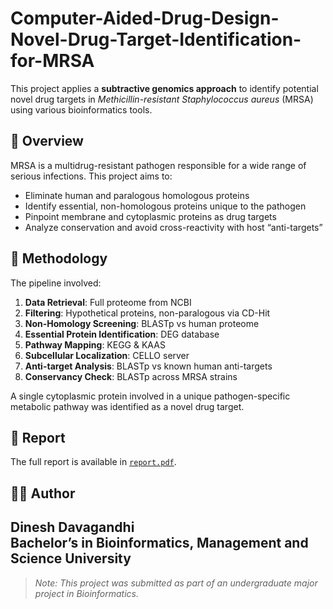 # Computer-Aided-Drug-Design-Novel-Drug-Target-Identification-for-MRSA
This project applies a **subtractive genomics approach** to identify potential novel drug targets in *Methicillin-resistant Staphylococcus aureus* (MRSA) using various bioinformatics tools.

## 🦠 Overview

MRSA is a multidrug-resistant pathogen responsible for a wide range of serious infections. This project aims to:

- Eliminate human and paralogous homologous proteins
- Identify essential, non-homologous proteins unique to the pathogen
- Pinpoint membrane and cytoplasmic proteins as drug targets
- Analyze conservation and avoid cross-reactivity with host “anti-targets”

## 🔬 Methodology

The pipeline involved:

1. **Data Retrieval**: Full proteome from NCBI
2. **Filtering**: Hypothetical proteins, non-paralogous via CD-Hit
3. **Non-Homology Screening**: BLASTp vs human proteome
4. **Essential Protein Identification**: DEG database
5. **Pathway Mapping**: KEGG & KAAS
6. **Subcellular Localization**: CELLO server
7. **Anti-target Analysis**: BLASTp vs known human anti-targets
8. **Conservancy Check**: BLASTp across MRSA strains

A single cytoplasmic protein involved in a unique pathogen-specific metabolic pathway was identified as a novel drug target.

## 📄 Report

The full report is available in [`report.pdf`](./Report.pdf).

## 👨‍🔬 Author

**Dinesh Davagandhi**  
Bachelor’s in Bioinformatics, Management and Science University  
---

> _Note: This project was submitted as part of an undergraduate major project in Bioinformatics._
